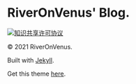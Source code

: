 # RiverOnVenus' Blog.
<a rel="license" href="http://creativecommons.org/licenses/by-nc-sa/4.0/"><img alt="知识共享许可协议" style="border-width:0" src="https://i.creativecommons.org/l/by-nc-sa/4.0/88x31.png" /></a>

© 2021 RiverOnVenus.

Built with [Jekyll](http://jekyllrb.com).

Get this theme [here](https://github.com/starry99/catbook).

